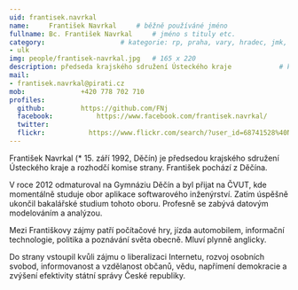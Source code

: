 ```yaml
---
uid: frantisek.navrkal
name:     František Navrkal  	# běžně používáné jméno
fullname: Bc. František Navrkal  	# jméno s tituly etc.
category:                 	# kategorie: rp, praha, vary, hradec, jmk, senat
- ulk
img: people/frantisek-navrkal.jpg   # 165 x 220
description: předseda krajského sdružení Ústeckého kraje           	# kratký popis, max 160 znaků
mail:
- frantisek.navrkal@pirati.cz
mob:			  +420 778 702 710
profiles:
  github:         https://github.com/FNj        
  facebook: 		  https://www.facebook.com/frantisek.navrkal/
  twitter: 		  
  flickr:     		https://www.flickr.com/search/?user_id=68741528%40N03&sort=date-taken-desc&text=franti%C5%A1ek%20navrkal&view_all=1
---
```


František Navrkal (* 15. září 1992, Děčín) je předsedou krajského sdružení Ústeckého kraje a rozhodčí komise strany. František pochází z Děčína.

V roce 2012 odmaturoval na Gymnáziu Děčín a byl přijat na ČVUT, kde momentálně studuje obor aplikace softwarového inženýrství. Zatím úspěšně ukončil bakalářské studium tohoto oboru. Profesně se zabývá datovým modelováním a analýzou.

Mezi Františkovy zájmy patří počítačové hry, jízda automobilem, informační technologie, politika a poznávání světa obecně. Mluví plynně anglicky.

Do strany vstoupil kvůli zájmu o liberalizaci Internetu, rozvoj osobních svobod, informovanost a vzdělanost občanů, vědu, napřímení demokracie a zvýšení efektivity státní správy České republiky. 
